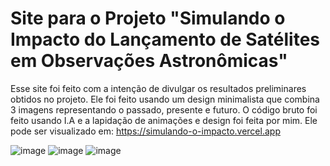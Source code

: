 # Site para o Projeto "Simulando o Impacto do Lançamento de Satélites em Observações Astronômicas"

Esse site foi feito com a intenção de divulgar os resultados preliminares obtidos no projeto. 
Ele foi feito usando um design minimalista que combina 3 imagens representando o passado, presente e futuro.
O código bruto foi feito usando I.A e a lapidação de animações e design foi feita por mim.
Ele pode ser visualizado em: https://simulando-o-impacto.vercel.app

![image](https://github.com/user-attachments/assets/467f09fe-ae8e-407d-bd61-31c3fdd58e5c)
![image](https://github.com/user-attachments/assets/b7ddacc0-2d36-4a96-8560-c236fafdebd5)
![image](https://github.com/user-attachments/assets/4e0dcb8e-9c60-4eaa-bbe6-c54950a7d381)
